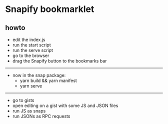 # Snapify bookmarklet

## howto

- edit the index.js
- run the start script
- run the serve script
- go to the browser
- drag the Snapify button to the bookmarks bar
---
- now in the snap package:
  - yarn build && yarn manifest
  - yarn serve
---
- go to gists
- open editing on a gist with some JS and JSON files
- run JS as snaps
- run JSONs as RPC requests